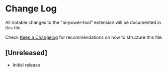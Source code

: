 # Change Log

All notable changes to the "ai-power-tool" extension will be documented in this file.

Check [Keep a Changelog](http://keepachangelog.com/) for recommendations on how to structure this file.

## [Unreleased]

- Initial release